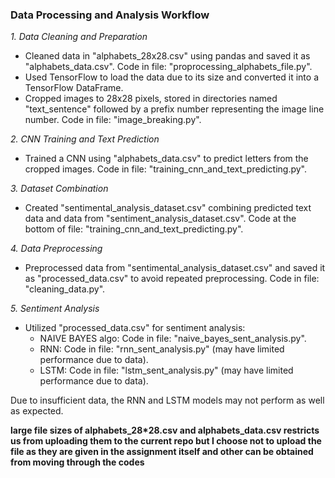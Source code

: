 ### Data Processing and Analysis Workflow

*1. Data Cleaning and Preparation*
   - Cleaned data in "alphabets_28x28.csv" using pandas and saved it as "alphabets_data.csv". Code in file: "proprocessing_alphabets_file.py".
   - Used TensorFlow to load the data due to its size and converted it into a TensorFlow DataFrame.
   - Cropped images to 28x28 pixels, stored in directories named "text_sentence" followed by a prefix number representing the image line number. Code in file: "image_breaking.py".

*2. CNN Training and Text Prediction*
   - Trained a CNN using "alphabets_data.csv" to predict letters from the cropped images. Code in file: "training_cnn_and_text_predicting.py".

*3. Dataset Combination*
   - Created "sentimental_analysis_dataset.csv" combining predicted text data and data from "sentiment_analysis_dataset.csv". Code at the bottom of file: "training_cnn_and_text_predicting.py".

*4. Data Preprocessing*
   - Preprocessed data from "sentimental_analysis_dataset.csv" and saved it as "processed_data.csv" to avoid repeated preprocessing. Code in file: "cleaning_data.py".

*5. Sentiment Analysis*
   - Utilized "processed_data.csv" for sentiment analysis:
     - NAIVE BAYES algo: Code in file: "naive_bayes_sent_analysis.py".
     - RNN: Code in file: "rnn_sent_analysis.py" (may have limited performance due to data).
     - LSTM: Code in file: "lstm_sent_analysis.py" (may have limited performance due to data).

Due to insufficient data, the RNN and LSTM models may not perform as well as expected.

**large file sizes of alphabets_28*28.csv and alphabets_data.csv restricts us from uploading them to the current repo but I choose not to upload the file as they are given in the assignment itself and other can be obtained from moving through the codes**
